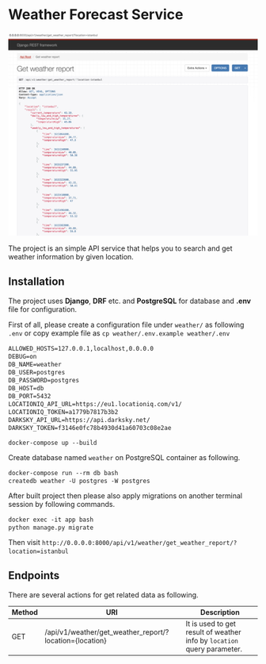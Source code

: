 # Weather Forecast Service
![simple_interface](assets/imgs/api_request.png)

The project is an simple API service that helps you to search and get weather information by given location.


## Installation
The project uses **Django**, **DRF** etc. and **PostgreSQL** for database and **.env** file for configuration.

First of all, please create a configuration file under `weather/` as following `.env`
or copy example file as `cp weather/.env.example weather/.env` 

```
ALLOWED_HOSTS=127.0.0.1,localhost,0.0.0.0
DEBUG=on
DB_NAME=weather
DB_USER=postgres
DB_PASSWORD=postgres
DB_HOST=db
DB_PORT=5432
LOCATIONIQ_API_URL=https://eu1.locationiq.com/v1/
LOCATIONIQ_TOKEN=a1779b7817b3b2
DARKSKY_API_URL=https://api.darksky.net/
DARKSKY_TOKEN=f3146e0fc78b4930d41a60703c08e2ae
```

```
docker-compose up --build
```
Create database named `weather` on PostgreSQL container as following.
```
docker-compose run --rm db bash
createdb weather -U postgres -W postgres
```

After built project then please also apply migrations
on another terminal session by following commands. 
```
docker exec -it app bash
python manage.py migrate
```

Then visit `http://0.0.0.0:8000/api/v1/weather/get_weather_report/?location=istanbul`


## Endpoints
There are several actions for get related data as following.

| Method | URI                               |  Description                                                 |
|--------|-----------------------------------|--------------------------------------------------------------|
| GET    | /api/v1/weather/get_weather_report/?location={location} | It is used to get result of weather info by `location` query parameter.  |
